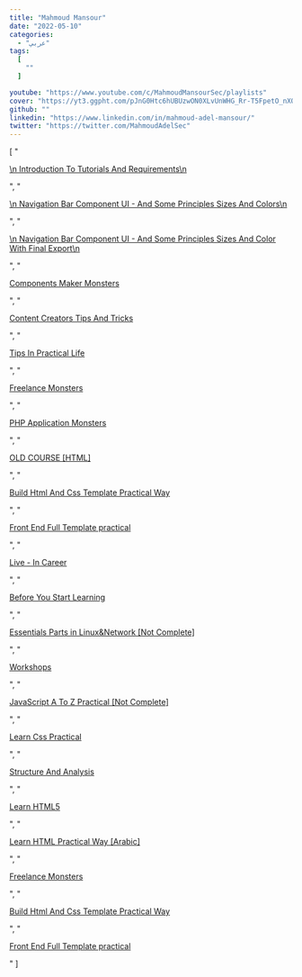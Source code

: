 ```yaml
---
title: "Mahmoud Mansour"
date: "2022-05-10"
categories:
  - "عربي"
tags:
  [
    ""
  ]

youtube: "https://www.youtube.com/c/MahmoudMansourSec/playlists"
cover: "https://yt3.ggpht.com/pJnG0Htc6hUBUzwON0XLvUnWHG_Rr-T5FpetO_nXQQ6Rfzpja06K8O8pTtg1biAIJ7k7xG9BFVE=s88-c-k-c0x00ffffff-no-rj"
github: ""
linkedin: "https://www.linkedin.com/in/mahmoud-adel-mansour/"
twitter: "https://twitter.com/MahmoudAdelSec"
---
```



[ "<p><a href='https://www.youtube.com/watch?v=nGcRkg0UZIo&list=PLpJtaIgvI9k-vXcqfNyQoYasIALaCL85J&index=1'>\n Introduction To Tutorials And Requirements\n </a></p>", "<p><a href='https://www.youtube.com/watch?v=w31qVU3bWZQ&list=PLpJtaIgvI9k-vXcqfNyQoYasIALaCL85J&index=2'>\n Navigation Bar Component UI - And Some Principles Sizes And Colors\n </a></p>", "<p><a href='https://www.youtube.com/watch?v=XPhUnSVrqDA&list=PLpJtaIgvI9k-vXcqfNyQoYasIALaCL85J&index=3'>\n Navigation Bar Component UI - And Some Principles Sizes And Color With Final Export\n </a></p>", "<p><a href='https://www.youtube.com/watch?v=nGcRkg0UZIo&list=PLpJtaIgvI9k-vXcqfNyQoYasIALaCL85J'>Components Maker Monsters</a></p>", "<p><a href='https://www.youtube.com/watch?v=CP_kPVlDg24&list=PLpJtaIgvI9k8VbRWLLSBtmp86JUxCyv8d'>Content Creators Tips And Tricks</a></p>", "<p><a href='https://www.youtube.com/watch?v=xAFc-7OiMpo&list=PLpJtaIgvI9k-ajnvkr6GOZgrr5-q6emjo'>Tips In Practical Life</a></p>", "<p><a href='https://www.youtube.com/watch?v=6okQIYd5UUA&list=PLpJtaIgvI9k946PEpf3P26n6rXV1ypXT4'>Freelance Monsters</a></p>", "<p><a href='https://www.youtube.com/watch?v=eYZjMc9ENOM&list=PLpJtaIgvI9k-bEkMMT5wT9Jd7PicrCHR4'>PHP Application Monsters</a></p>", "<p><a href='https://www.youtube.com/watch?v=oo7_gEg9Bos&list=PLpJtaIgvI9k-_4opG5lZCw1beeeIH5JQD'>OLD COURSE [HTML]</a></p>", "<p><a href='https://www.youtube.com/watch?v=0AW6rsaS4mk&list=PLpJtaIgvI9k_Y2TW34MPd1hECh_UCoEKS'>Build Html And Css Template Practical Way</a></p>", "<p><a href='https://www.youtube.com/watch?v=I0XWIW-8Dbw&list=PLpJtaIgvI9k_xw78_HS6LKwt2XDBlvgtJ'>Front End Full Template practical</a></p>", "<p><a href='https://www.youtube.com/watch?v=VtU46plZ0ZQ&list=PLpJtaIgvI9k9Y3CGzjRM4o03ssCCxdNaM'>Live - In Career</a></p>", "<p><a href='https://www.youtube.com/watch?v=zFpFJ_y0w1M&list=PLpJtaIgvI9k-gZjiFfoPXoBVVXajjv154'>Before You Start Learning</a></p>", "<p><a href='https://www.youtube.com/watch?v=7UVlRBBZWHE&list=PLpJtaIgvI9k8djTj_wbw9mdUSFYKtX8ZU'>Essentials Parts in Linux&Network [Not Complete]</a></p>", "<p><a href='https://www.youtube.com/watch?v=Fdwhgrbx4FY&list=PLpJtaIgvI9k94EO6k0REVJIpZ77MQyuX7'>Workshops</a></p>", "<p><a href='https://www.youtube.com/watch?v=30T6janY0SQ&list=PLpJtaIgvI9k-L2kHA-rPcaN7pjA5gCg9y'>JavaScript A To Z Practical [Not Complete]</a></p>", "<p><a href='https://www.youtube.com/watch?v=p2P1EZQNI-Y&list=PLpJtaIgvI9k_H_nm8dQbzhy5ANgxsHhmU'>Learn Css Practical</a></p>", "<p><a href='https://www.youtube.com/watch?v=PkxYffvUslc&list=PLpJtaIgvI9k8AYo7Xn1sa69bNHJWLLU2f'>Structure And Analysis</a></p>", "<p><a href='https://www.youtube.com/watch?v=KTxElvLUtv8&list=PLpJtaIgvI9k_TyR2YPYYcCM5gJ6M4BXVj'>Learn HTML5</a></p>", "<p><a href='https://www.youtube.com/watch?v=0aAGbvUCf9g&list=PLpJtaIgvI9k_OZBr0UtdOTKCpVY-0OwZO'>Learn HTML Practical Way [Arabic]</a></p>", "<p><a href='https://www.youtube.com/watch?v=6okQIYd5UUA&list=PLpJtaIgvI9k946PEpf3P26n6rXV1ypXT4'>Freelance Monsters</a></p>", "<p><a href='https://www.youtube.com/watch?v=0AW6rsaS4mk&list=PLpJtaIgvI9k_Y2TW34MPd1hECh_UCoEKS'>Build Html And Css Template Practical Way</a></p>", "<p><a href='https://www.youtube.com/watch?v=I0XWIW-8Dbw&list=PLpJtaIgvI9k_xw78_HS6LKwt2XDBlvgtJ'>Front End Full Template practical</a></p>" ]
